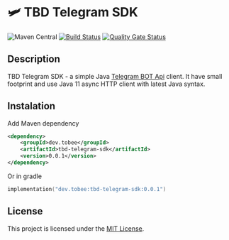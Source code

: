 # 🛩 TBD Telegram SDK

![Maven Central](https://img.shields.io/maven-central/v/dev.tobee/tbd-telegram-sdk?style=flat-square)
[![Build Status](https://cloud.drone.io/api/badges/rmuhamedgaliev/tbd-telegram/status.svg?ref=refs/heads/master)](https://cloud.drone.io/rmuhamedgaliev/tbd-telegram)
[![Quality Gate Status](https://sonarcloud.io/api/project_badges/measure?project=rmuhamedgaliev_tbd-telegram&metric=alert_status)](https://sonarcloud.io/dashboard?id=rmuhamedgaliev_tbd-telegram)

## Description

TBD Telegram SDK - a simple Java [Telegram BOT Api](https://core.telegram.org/bots/api) client. It have small footprint and use Java 11 async HTTP client 
with latest Java syntax.

## Instalation

Add Maven dependency

```xml
<dependency>
    <groupId>dev.tobee</groupId>
    <artifactId>tbd-telegram-sdk</artifactId>
    <version>0.0.1</version>
</dependency>
```

Or in gradle 

```kotlin
implementation("dev.tobee:tbd-telegram-sdk:0.0.1")
```

## License

This project is licensed under the [MIT License](../LICENSE).
